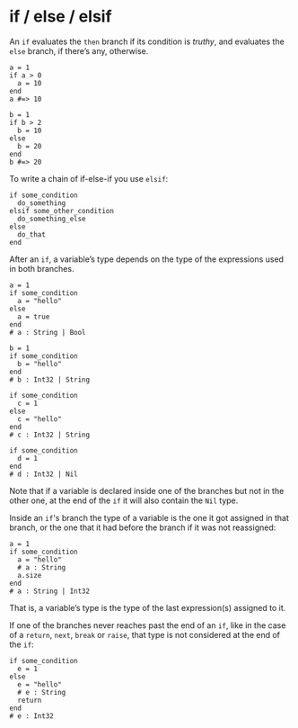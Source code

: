 # if / else / elsif

An `if` evaluates the `then` branch if its condition is *truthy*, and evaluates the `else` branch, if there’s any, otherwise.

```crystal
a = 1
if a > 0
  a = 10
end
a #=> 10

b = 1
if b > 2
  b = 10
else
  b = 20
end
b #=> 20
```

To write a chain of if-else-if you use `elsif`:

```crystal
if some_condition
  do_something
elsif some_other_condition
  do_something_else
else
  do_that
end
```

After an `if`, a variable’s type depends on the type of the expressions used in both branches.

```crystal
a = 1
if some_condition
  a = "hello"
else
  a = true
end
# a : String | Bool

b = 1
if some_condition
  b = "hello"
end
# b : Int32 | String

if some_condition
  c = 1
else
  c = "hello"
end
# c : Int32 | String

if some_condition
  d = 1
end
# d : Int32 | Nil
```

Note that if a variable is declared inside one of the branches but not in the other one, at the end of the `if` it will also contain the `Nil` type.

Inside an `if`'s branch the type of a variable is the one it got assigned in that branch, or the one that it had before the branch if it was not reassigned:

```crystal
a = 1
if some_condition
  a = "hello"
  # a : String
  a.size
end
# a : String | Int32
```

That is, a variable’s type is the type of the last expression(s) assigned to it.

If one of the branches never reaches past the end of an `if`, like in the case of a `return`, `next`, `break` or `raise`, that type is not considered at the end of the `if`:

```crystal
if some_condition
  e = 1
else
  e = "hello"
  # e : String
  return
end
# e : Int32
```
